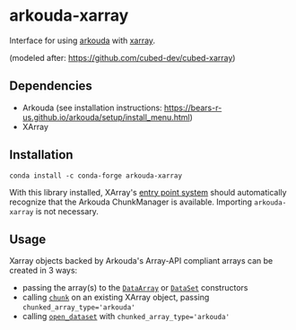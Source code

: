 
# arkouda-xarray

Interface for using [arkouda](https://github.com/Bears-R-Us/arkouda) with [xarray](https://github.com/pydata/xarray).

(modeled after: https://github.com/cubed-dev/cubed-xarray)

## Dependencies

* Arkouda (see installation instructions: https://bears-r-us.github.io/arkouda/setup/install_menu.html)
* XArray

## Installation

```
conda install -c conda-forge arkouda-xarray
```

With this library installed, XArray's [entry point system](https://docs.xarray.dev/en/stable/internals/chunked-arrays.html#registering-a-new-chunkmanagerentrypoint-subclass) should automatically recognize that the Arkouda ChunkManager is available. Importing `arkouda-xarray` is not necessary.

## Usage

Xarray objects backed by Arkouda's Array-API compliant arrays can be created in 3 ways:

* passing the array(s) to the [`DataArray`](https://docs.xarray.dev/en/stable/generated/xarray.DataArray.html#xarray.DataArray) or [`DataSet`](https://docs.xarray.dev/en/stable/generated/xarray.Dataset.html) constructors
* calling [`chunk`](https://docs.xarray.dev/en/stable/generated/xarray.Dataset.chunk.html#xarray.Dataset.chunk) on an existing XArray object, passing `chunked_array_type='arkouda'`
* calling [`open_dataset`](https://docs.xarray.dev/en/stable/generated/xarray.open_dataset.html#xarray.open_dataset) with `chunked_array_type='arkouda'`
